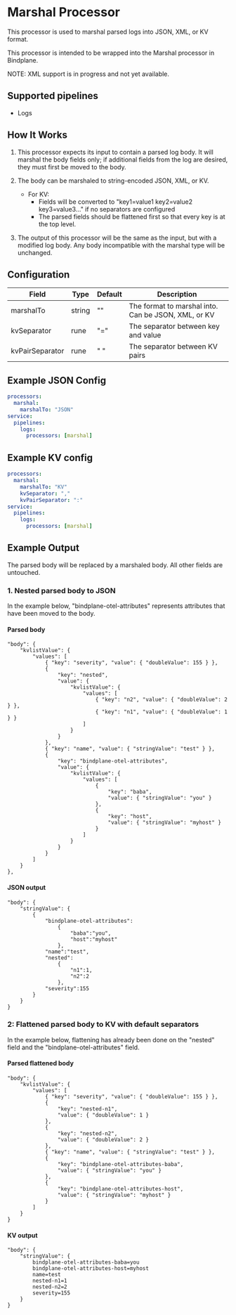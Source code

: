 # Marshal Processor

This processor is used to marshal parsed logs into JSON, XML, or KV format.

This processor is intended to be wrapped into the Marshal processor in Bindplane.

NOTE: XML support is in progress and not yet available.

## Supported pipelines

- Logs

## How It Works

1. This processor expects its input to contain a parsed log body. It will marshal the body fields only; if additional fields from the log are desired, they must first be moved to the body.

2. The body can be marshaled to string-encoded JSON, XML, or KV.

   - For KV:
     - Fields will be converted to "key1=value1 key2=value2 key3=value3..." if no separators are configured
     - The parsed fields should be flattened first so that every key is at the top level.

3. The output of this processor will be the same as the input, but with a modified log body. Any body incompatible with the marshal type will be unchanged.

## Configuration

| Field           | Type   | Default | Description                                         |
| --------------- | ------ | ------- | --------------------------------------------------- |
| marshalTo       | string | ""      | The format to marshal into. Can be JSON, XML, or KV |
| kvSeparator     | rune   | "="     | The separator between key and value                 |
| kvPairSeparator | rune   | " "     | The separator between KV pairs                      |

## Example JSON Config

```yaml
processors:
  marshal:
    marshalTo: "JSON"
service:
  pipelines:
    logs:
      processors: [marshal]
```

## Example KV config

```yaml
processors:
  marshal:
    marshalTo: "KV"
    kvSeparator: ","
    kvPairSeparator: ":"
service:
  pipelines:
    logs:
      processors: [marshal]
```

## Example Output

The parsed body will be replaced by a marshaled body. All other fields are untouched.

### 1. Nested parsed body to JSON

In the example below, "bindplane-otel-attributes" represents attributes that have been moved to the body.

#### Parsed body

```
"body": {
    "kvlistValue": {
        "values": [
            { "key": "severity", "value": { "doubleValue": 155 } },
            {
                "key": "nested",
                "value": {
                    "kvlistValue": {
                        "values": [
                            { "key": "n2", "value": { "doubleValue": 2 } },
                            { "key": "n1", "value": { "doubleValue": 1 } }
                        ]
                    }
                }
            },
            { "key": "name", "value": { "stringValue": "test" } },
            {
                "key": "bindplane-otel-attributes",
                "value": {
                    "kvlistValue": {
                        "values": [
                            {
                                "key": "baba",
                                "value": { "stringValue": "you" }
                            },
                            {
                                "key": "host",
                                "value": { "stringValue": "myhost" }
                            }
                        ]
                    }
                }
            }
        ]
    }
},

```

#### JSON output

```
"body": {
    "stringValue": {
        {
            "bindplane-otel-attributes":
                {
                    "baba":"you",
                    "host":"myhost"
                },
            "name":"test",
            "nested":
                {
                    "n1":1,
                    "n2":2
                },
            "severity":155
        }
    }
}
```

### 2: Flattened parsed body to KV with default separators

In the example below, flattening has already been done on the "nested" field and the "bindplane-otel-attributes" field.

#### Parsed flattened body

```
"body": {
    "kvlistValue": {
        "values": [
            { "key": "severity", "value": { "doubleValue": 155 } },
            {
                "key": "nested-n1",
                "value": { "doubleValue": 1 }
            },
            {
                "key": "nested-n2",
                "value": { "doubleValue": 2 }
            },
            { "key": "name", "value": { "stringValue": "test" } },
            {
                "key": "bindplane-otel-attributes-baba",
                "value": { "stringValue": "you" }
            },
            {
                "key": "bindplane-otel-attributes-host",
                "value": { "stringValue": "myhost" }
            }
        ]
    }
}
```

#### KV output

```
"body": {
    "stringValue": {
        bindplane-otel-attributes-baba=you
        bindplane-otel-attributes-host=myhost
        name=test
        nested-n1=1
        nested-n2=2
        severity=155
    }
}
```
